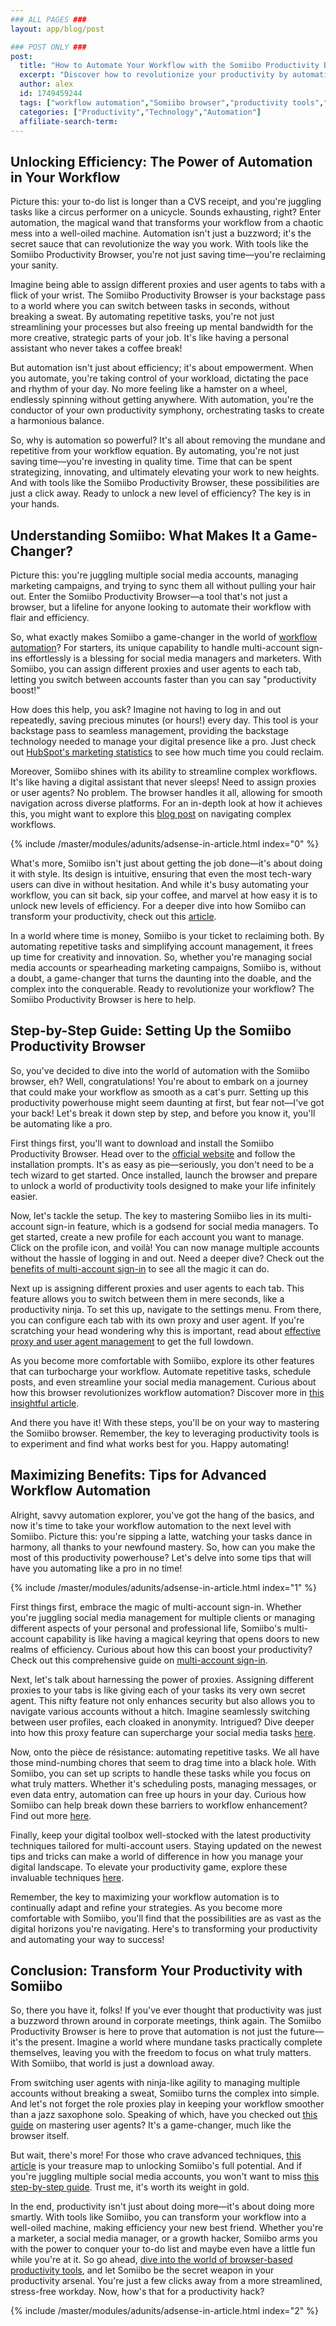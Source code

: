 ```yaml
---
### ALL PAGES ###
layout: app/blog/post

### POST ONLY ###
post:
  title: "How to Automate Your Workflow with the Somiibo Productivity Browser"
  excerpt: "Discover how to revolutionize your productivity by automating your workflow with Somiibo Productivity Browser, designed for seamless multi-account management and efficient social media operations."
  author: alex
  id: 1749459244
  tags: ["workflow automation","Somiibo browser","productivity tools","social media management","multi-account sign-in"]
  categories: ["Productivity","Technology","Automation"]
  affiliate-search-term: 
---
```


## Unlocking Efficiency: The Power of Automation in Your Workflow

Picture this: your to-do list is longer than a CVS receipt, and you're juggling tasks like a circus performer on a unicycle. Sounds exhausting, right? Enter automation, the magical wand that transforms your workflow from a chaotic mess into a well-oiled machine. Automation isn't just a buzzword; it's the secret sauce that can revolutionize the way you work. With tools like the Somiibo Productivity Browser, you're not just saving time—you're reclaiming your sanity.

Imagine being able to assign different proxies and user agents to tabs with a flick of your wrist. The Somiibo Productivity Browser is your backstage pass to a world where you can switch between tasks in seconds, without breaking a sweat. By automating repetitive tasks, you're not just streamlining your processes but also freeing up mental bandwidth for the more creative, strategic parts of your job. It's like having a personal assistant who never takes a coffee break!

But automation isn't just about efficiency; it's about empowerment. When you automate, you're taking control of your workload, dictating the pace and rhythm of your day. No more feeling like a hamster on a wheel, endlessly spinning without getting anywhere. With automation, you're the conductor of your own productivity symphony, orchestrating tasks to create a harmonious balance.

So, why is automation so powerful? It's all about removing the mundane and repetitive from your workflow equation. By automating, you're not just saving time—you're investing in quality time. Time that can be spent strategizing, innovating, and ultimately elevating your work to new heights. And with tools like the Somiibo Productivity Browser, these possibilities are just a click away. Ready to unlock a new level of efficiency? The key is in your hands.

## Understanding Somiibo: What Makes It a Game-Changer?

Picture this: you're juggling multiple social media accounts, managing marketing campaigns, and trying to sync them all without pulling your hair out. Enter the Somiibo Productivity Browser—a tool that's not just a browser, but a lifeline for anyone looking to automate their workflow with flair and efficiency.

So, what exactly makes Somiibo a game-changer in the world of [workflow automation](https://somiibo.com/platforms/proxy-browser)? For starters, its unique capability to handle multi-account sign-ins effortlessly is a blessing for social media managers and marketers. With Somiibo, you can assign different proxies and user agents to each tab, letting you switch between accounts faster than you can say "productivity boost!"

How does this help, you ask? Imagine not having to log in and out repeatedly, saving precious minutes (or hours!) every day. This tool is your backstage pass to seamless management, providing the backstage technology needed to manage your digital presence like a pro. Just check out [HubSpot's marketing statistics](https://www.hubspot.com/marketing-statistics) to see how much time you could reclaim.

Moreover, Somiibo shines with its ability to streamline complex workflows. It's like having a digital assistant that never sleeps! Need to assign proxies or user agents? No problem. The browser handles it all, allowing for smooth navigation across diverse platforms. For an in-depth look at how it achieves this, you might want to explore this [blog post](https://productivitybrowser.com/blog/navigating-complex-workflows-the-role-of-proxy-and-user-agent-assignments) on navigating complex workflows.

{% include /master/modules/adunits/adsense-in-article.html index="0" %}

What's more, Somiibo isn't just about getting the job done—it's about doing it with style. Its design is intuitive, ensuring that even the most tech-wary users can dive in without hesitation. And while it's busy automating your workflow, you can sit back, sip your coffee, and marvel at how easy it is to unlock new levels of efficiency. For a deeper dive into how Somiibo can transform your productivity, check out this [article](https://productivitybrowser.com/blog/unlocking-new-levels-of-efficiency-how-the-somiibo-productivity-browser-can-transform-your-workflow).

In a world where time is money, Somiibo is your ticket to reclaiming both. By automating repetitive tasks and simplifying account management, it frees up time for creativity and innovation. So, whether you're managing social media accounts or spearheading marketing campaigns, Somiibo is, without a doubt, a game-changer that turns the daunting into the doable, and the complex into the conquerable. Ready to revolutionize your workflow? The Somiibo Productivity Browser is here to help.

## Step-by-Step Guide: Setting Up the Somiibo Productivity Browser

So, you've decided to dive into the world of automation with the Somiibo browser, eh? Well, congratulations! You're about to embark on a journey that could make your workflow as smooth as a cat's purr. Setting up this productivity powerhouse might seem daunting at first, but fear not—I've got your back! Let's break it down step by step, and before you know it, you'll be automating like a pro.

First things first, you'll want to download and install the Somiibo Productivity Browser. Head over to the [official website](https://productivitybrowser.com) and follow the installation prompts. It's as easy as pie—seriously, you don't need to be a tech wizard to get started. Once installed, launch the browser and prepare to unlock a world of productivity tools designed to make your life infinitely easier.

Now, let's tackle the setup. The key to mastering Somiibo lies in its multi-account sign-in feature, which is a godsend for social media managers. To get started, create a new profile for each account you want to manage. Click on the profile icon, and voilà! You can now manage multiple accounts without the hassle of logging in and out. Need a deeper dive? Check out the [benefits of multi-account sign-in](https://productivitybrowser.com/blog/how-can-social-media-managers-benefit-from-multi-account-sign-in) to see all the magic it can do.

Next up is assigning different proxies and user agents to each tab. This feature allows you to switch between them in mere seconds, like a productivity ninja. To set this up, navigate to the settings menu. From there, you can configure each tab with its own proxy and user agent. If you're scratching your head wondering why this is important, read about [effective proxy and user agent management](https://productivitybrowser.com/blog/mastering-productivity-a-guide-to-effective-proxy-and-user-agent-management) to get the full lowdown.

As you become more comfortable with Somiibo, explore its other features that can turbocharge your workflow. Automate repetitive tasks, schedule posts, and even streamline your social media management. Curious about how this browser revolutionizes workflow automation? Discover more in [this insightful article](https://productivitybrowser.com/blog/from-chaos-to-order-how-productivity-browser-revolutionizes-workflow-automation).

And there you have it! With these steps, you'll be on your way to mastering the Somiibo browser. Remember, the key to leveraging productivity tools is to experiment and find what works best for you. Happy automating!

## Maximizing Benefits: Tips for Advanced Workflow Automation

Alright, savvy automation explorer, you've got the hang of the basics, and now it's time to take your workflow automation to the next level with Somiibo. Picture this: you're sipping a latte, watching your tasks dance in harmony, all thanks to your newfound mastery. So, how can you make the most of this productivity powerhouse? Let's delve into some tips that will have you automating like a pro in no time!

{% include /master/modules/adunits/adsense-in-article.html index="1" %}

First things first, embrace the magic of multi-account sign-in. Whether you're juggling social media management for multiple clients or managing different aspects of your personal and professional life, Somiibo's multi-account capability is like having a magical keyring that opens doors to new realms of efficiency. Curious about how this can boost your productivity? Check out this comprehensive guide on [multi-account sign-in](https://productivitybrowser.com/blog/is-multi-account-sign-in-the-key-to-unmatched-productivity).

Next, let's talk about harnessing the power of proxies. Assigning different proxies to your tabs is like giving each of your tasks its very own secret agent. This nifty feature not only enhances security but also allows you to navigate various accounts without a hitch. Imagine seamlessly switching between user profiles, each cloaked in anonymity. Intrigued? Dive deeper into how this proxy feature can supercharge your social media tasks [here](https://productivitybrowser.com/blog/automate-your-social-media-tasks-a-deep-dive-into-the-somiibo-proxy-browser).

Now, onto the pièce de résistance: automating repetitive tasks. We all have those mind-numbing chores that seem to drag time into a black hole. With Somiibo, you can set up scripts to handle these tasks while you focus on what truly matters. Whether it's scheduling posts, managing messages, or even data entry, automation can free up hours in your day. Curious how Somiibo can help break down these barriers to workflow enhancement? Find out more [here](https://productivitybrowser.com/blog/breaking-down-the-barriers-how-the-somiibo-productivity-browser-enhances-your-workflow).

Finally, keep your digital toolbox well-stocked with the latest productivity techniques tailored for multi-account users. Staying updated on the newest tips and tricks can make a world of difference in how you manage your digital landscape. To elevate your productivity game, explore these invaluable techniques [here](https://productivitybrowser.com/blog/elevate-your-digital-productivity-techniques-for-multi-account-users).

Remember, the key to maximizing your workflow automation is to continually adapt and refine your strategies. As you become more comfortable with Somiibo, you'll find that the possibilities are as vast as the digital horizons you're navigating. Here's to transforming your productivity and automating your way to success!

## Conclusion: Transform Your Productivity with Somiibo

So, there you have it, folks! If you've ever thought that productivity was just a buzzword thrown around in corporate meetings, think again. The Somiibo Productivity Browser is here to prove that automation is not just the future—it's the present. Imagine a world where mundane tasks practically complete themselves, leaving you with the freedom to focus on what truly matters. With Somiibo, that world is just a download away. 

From switching user agents with ninja-like agility to managing multiple accounts without breaking a sweat, Somiibo turns the complex into simple. And let's not forget the role proxies play in keeping your workflow smoother than a jazz saxophone solo. Speaking of which, have you checked out [this guide](https://productivitybrowser.com/blog/switching-between-user-agents-a-key-to-streamlined-social-media-management) on mastering user agents? It's a game-changer, much like the browser itself.

But wait, there's more! For those who crave advanced techniques, [this article](https://productivitybrowser.com/blog/transform-your-workflow-advanced-techniques-with-the-somiibo-browser) is your treasure map to unlocking Somiibo's full potential. And if you're juggling multiple social media accounts, you won't want to miss [this step-by-step guide](https://productivitybrowser.com/blog/mastering-multi-account-management-a-step-by-step-guide-for-social-media-managers). Trust me, it's worth its weight in gold.

In the end, productivity isn't just about doing more—it's about doing more smartly. With tools like Somiibo, you can transform your workflow into a well-oiled machine, making efficiency your new best friend. Whether you're a marketer, a social media manager, or a growth hacker, Somiibo arms you with the power to conquer your to-do list and maybe even have a little fun while you're at it. So go ahead, [dive into the world of browser-based productivity tools](https://productivitybrowser.com/blog/simplifying-complexity-a-comprehensive-guide-to-browser-based-productivity-tools), and let Somiibo be the secret weapon in your productivity arsenal. You're just a few clicks away from a more streamlined, stress-free workday. Now, how's that for a productivity hack?


{% include /master/modules/adunits/adsense-in-article.html index="2" %}